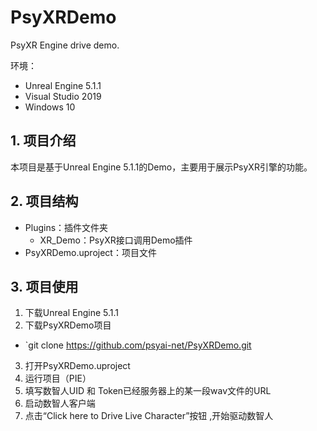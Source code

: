 # PsyXRDemo
PsyXR Engine drive demo.

环境：
- Unreal Engine 5.1.1
- Visual Studio 2019
- Windows 10

## 1. 项目介绍
本项目是基于Unreal Engine 5.1.1的Demo，主要用于展示PsyXR引擎的功能。

## 2. 项目结构
- Plugins：插件文件夹
  - XR_Demo：PsyXR接口调用Demo插件
- PsyXRDemo.uproject：项目文件

## 3. 项目使用
1. 下载Unreal Engine 5.1.1
2. 下载PsyXRDemo项目
  - `git clone https://github.com/psyai-net/PsyXRDemo.git
3. 打开PsyXRDemo.uproject
4. 运行项目（PIE）
5. 填写数智人UID 和 Token已经服务器上的某一段wav文件的URL
6. 启动数智人客户端
7. 点击“Click here to Drive Live Character”按钮 ,开始驱动数智人
